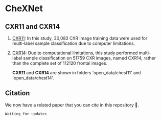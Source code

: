 # CheXNet

## CXR11 and CXR14

1. [CXR11](https://github.com/wuliwuxin/CTransCNN/blob/main/kaggle.com/competitions/ranzcr-clip-catheter-line-classification/data): In this study, 30,083 CXR image training data were used for multi-label sample classification due to computer limitations.

2. [CXR14](https://github.com/wuliwuxin/CTransCNN/blob/main/nihcc.app.box.com/v/ChestXray-NIHCC): Due to computational limitations, this study performed multi-label sample classification on 51759 CXR images, named CXR14, rather than the complete set of 112120 frontal images.

   **CXR11** and **CXR14** are shown in folders 'open_data/chest11' and 'open_data/chest14'.
   
## Citation

We now have a related paper that you can cite in this repository 🤗.

```
Waiting for updates
```
